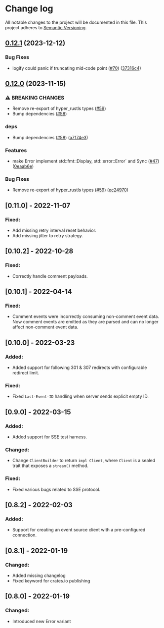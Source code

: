 # Change log

All notable changes to the project will be documented in this file. This project adheres to [Semantic Versioning](http://semver.org).

## [0.12.1](https://github.com/launchdarkly/rust-eventsource-client/compare/0.12.0...0.12.1) (2023-12-12)


### Bug Fixes

* logify could panic if truncating mid-code point ([#70](https://github.com/launchdarkly/rust-eventsource-client/issues/70)) ([37316c4](https://github.com/launchdarkly/rust-eventsource-client/commit/37316c4f0e8c015db118dc1d082281838e88e522))

## [0.12.0](https://github.com/launchdarkly/rust-eventsource-client/compare/0.11.0...0.12.0) (2023-11-15)


### ⚠ BREAKING CHANGES

* Remove re-export of hyper_rustls types ([#59](https://github.com/launchdarkly/rust-eventsource-client/issues/59))
* Bump dependencies ([#58](https://github.com/launchdarkly/rust-eventsource-client/issues/58))

### deps

* Bump dependencies ([#58](https://github.com/launchdarkly/rust-eventsource-client/issues/58)) ([a7174e3](https://github.com/launchdarkly/rust-eventsource-client/commit/a7174e328f168af0a96f8c9671453a29c028d0f0))


### Features

* make Error implement std::fmt::Display, std::error::Error` and Sync  ([#47](https://github.com/launchdarkly/rust-eventsource-client/issues/47)) ([0eaab6e](https://github.com/launchdarkly/rust-eventsource-client/commit/0eaab6eefb8d69aac01ded4ab53c527c84084ba6))


### Bug Fixes

* Remove re-export of hyper_rustls types ([#59](https://github.com/launchdarkly/rust-eventsource-client/issues/59)) ([ec24970](https://github.com/launchdarkly/rust-eventsource-client/commit/ec24970d4a9ed875a44fb9c84c67b587d46ca23d))

## [0.11.0] - 2022-11-07
### Fixed:
- Add missing retry interval reset behavior.
- Add missing jitter to retry strategy.

## [0.10.2] - 2022-10-28
### Fixed:
- Correctly handle comment payloads.

## [0.10.1] - 2022-04-14
### Fixed:
- Comment events were incorrectly consuming non-comment event data. Now comment events are emitted as they are parsed and can no longer affect non-comment event data.

## [0.10.0] - 2022-03-23
### Added:
- Added support for following 301 & 307 redirects with configurable redirect limit.

### Fixed:
- Fixed `Last-Event-ID` handling when server sends explicit empty ID.

## [0.9.0] - 2022-03-15
### Added:
- Added support for SSE test harness.

### Changed:
- Change `ClientBuilder` to return `impl Client`, where `Client` is a sealed trait that exposes a `stream()` method. 

### Fixed:
- Fixed various bugs related to SSE protocol.

## [0.8.2] - 2022-02-03
### Added:
- Support for creating an event source client with a pre-configured connection.

## [0.8.1] - 2022-01-19
### Changed:
- Added missing changelog
- Fixed keyword for crates.io publishing

## [0.8.0] - 2022-01-19
### Changed:
- Introduced new Error variant
